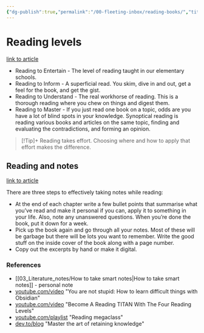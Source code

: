 ```yaml
---
{"dg-publish":true,"permalink":"/00-fleeting-inbox/reading-books/","title":"Reading levels","tags":["reading","productivity"]}
---
```



# Reading levels

[link to article](https://fs.blog/reading/)

- Reading to Entertain - The level of reading taught in our elementary schools.
- Reading to Inform - A superficial read. You skim, dive in and out, get a feel for the book, and get the gist.
- Reading to Understand - The real workhorse of reading. This is a thorough reading where you chew on things and digest them.
- Reading to Master - If you just read one book on a topic, odds are you have a lot of blind spots in your knowledge. Synoptical reading is reading various books and articles on the same topic, finding and evaluating the contradictions, and forming an opinion.

>[!Tip]+
Reading takes effort. Choosing where and how to apply that effort makes the difference.

## Reading and notes

[link to article](https://fs.blog/taking-notes-while-reading/)

There are three steps to effectively taking notes while reading:

- At the end of each chapter write a few bullet points that summarise what you’ve read and make it personal if you can, apply it to something in your life. Also, note any unanswered questions. When you’re done the book, put it down for a week.
- Pick up the book again and go through all your notes. Most of these will be garbage but there will be lots you want to remember. Write the good stuff on the inside cover of the book along with a page number.
- Copy out the excerpts by hand or make it digital.

### References

- [[03_Literature_notes/How to take smart notes\|How to take smart notes]] - personal note
- [youtube.com/video](https://www.youtube.com/watch?v=QXIa0NAycGo) "You are not stupid: How to learn difficult things with Obsidian"
- [youtube.com/video](https://www.youtube.com/watch?v=PBTbfzIK7Qk) "Become A Reading TITAN With The Four Reading Levels"
- [youtube.com/playlist](https://www.youtube.com/playlist?list=PLDSpam7EKMlWPtBNOr4WogqU4KCr28Dol) "Reading megaclass"
- [dev.to/blog](https://dev.to/yanpi/how-to-never-forget-mastering-the-art-of-retaining-knowledge-531h) "Master the art of retaining knowledge"
